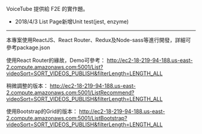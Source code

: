 VoiceTube 提供給 F2E 的實作題。

* 2018/4/3 List Page新增Unit test(jest, enzyme)

* * *

本專案使用ReactJS、React Router、Redux及Node-sass等進行開發，詳細可參考package.json

使用React Router的緣故，Demo可參考：
http://ec2-18-219-94-188.us-east-2.compute.amazonaws.com:5001/List?videoSort=SORT_VIDEOS_PUBLISH&filterLength=LENGTH_ALL

稍微調整的版本：
http://ec2-18-219-94-188.us-east-2.compute.amazonaws.com:5001/ListRecommend?videoSort=SORT_VIDEOS_PUBLISH&filterLength=LENGTH_ALL

使用Bootstrap的Grid的版本：
http://ec2-18-219-94-188.us-east-2.compute.amazonaws.com:5001/ListBootstrap?videoSort=SORT_VIDEOS_PUBLISH&filterLength=LENGTH_ALL